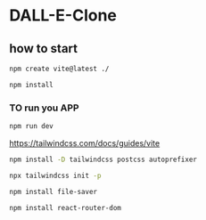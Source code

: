 # DALL-E-Clone

## how to start

```sh
npm create vite@latest ./
```

```sh
npm install
```

### TO run you APP
```sh
npm run dev
```



https://tailwindcss.com/docs/guides/vite

```sh
npm install -D tailwindcss postcss autoprefixer
```

```sh
npx tailwindcss init -p
```

```sh
npm install file-saver
```

```sh
npm install react-router-dom
```
